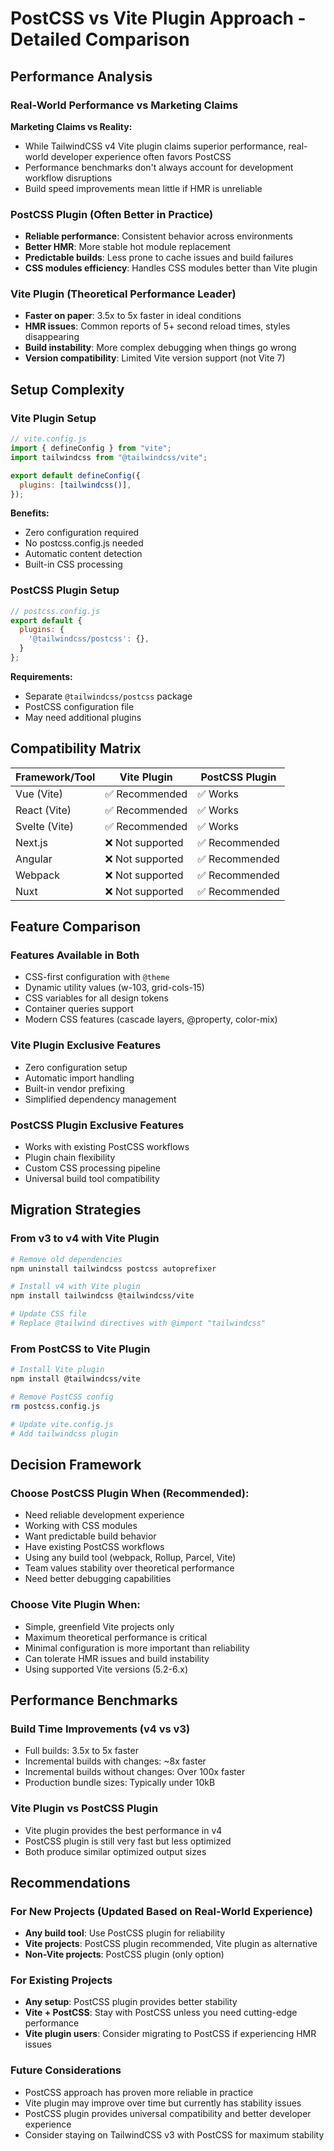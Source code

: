 # PostCSS vs Vite Plugin Approach - Detailed Comparison

## Performance Analysis

### Real-World Performance vs Marketing Claims

**Marketing Claims vs Reality:**
- While TailwindCSS v4 Vite plugin claims superior performance, real-world developer experience often favors PostCSS
- Performance benchmarks don't always account for development workflow disruptions
- Build speed improvements mean little if HMR is unreliable

### PostCSS Plugin (Often Better in Practice)
- **Reliable performance**: Consistent behavior across environments
- **Better HMR**: More stable hot module replacement
- **Predictable builds**: Less prone to cache issues and build failures
- **CSS modules efficiency**: Handles CSS modules better than Vite plugin

### Vite Plugin (Theoretical Performance Leader)
- **Faster on paper**: 3.5x to 5x faster in ideal conditions
- **HMR issues**: Common reports of 5+ second reload times, styles disappearing
- **Build instability**: More complex debugging when things go wrong
- **Version compatibility**: Limited Vite version support (not Vite 7)

## Setup Complexity

### Vite Plugin Setup
```javascript
// vite.config.js
import { defineConfig } from "vite";
import tailwindcss from "@tailwindcss/vite";

export default defineConfig({
  plugins: [tailwindcss()],
});
```

**Benefits:**
- Zero configuration required
- No postcss.config.js needed
- Automatic content detection
- Built-in CSS processing

### PostCSS Plugin Setup
```javascript
// postcss.config.js
export default {
  plugins: {
    '@tailwindcss/postcss': {},
  }
};
```

**Requirements:**
- Separate `@tailwindcss/postcss` package
- PostCSS configuration file
- May need additional plugins

## Compatibility Matrix

| Framework/Tool | Vite Plugin | PostCSS Plugin |
|---------------|-------------|----------------|
| Vue (Vite) | ✅ Recommended | ✅ Works |
| React (Vite) | ✅ Recommended | ✅ Works |
| Svelte (Vite) | ✅ Recommended | ✅ Works |
| Next.js | ❌ Not supported | ✅ Recommended |
| Angular | ❌ Not supported | ✅ Recommended |
| Webpack | ❌ Not supported | ✅ Recommended |
| Nuxt | ❌ Not supported | ✅ Recommended |

## Feature Comparison

### Features Available in Both
- CSS-first configuration with `@theme`
- Dynamic utility values (w-103, grid-cols-15)
- CSS variables for all design tokens
- Container queries support
- Modern CSS features (cascade layers, @property, color-mix)

### Vite Plugin Exclusive Features
- Zero configuration setup
- Automatic import handling
- Built-in vendor prefixing
- Simplified dependency management

### PostCSS Plugin Exclusive Features
- Works with existing PostCSS workflows
- Plugin chain flexibility
- Custom CSS processing pipeline
- Universal build tool compatibility

## Migration Strategies

### From v3 to v4 with Vite Plugin
```bash
# Remove old dependencies
npm uninstall tailwindcss postcss autoprefixer

# Install v4 with Vite plugin
npm install tailwindcss @tailwindcss/vite

# Update CSS file
# Replace @tailwind directives with @import "tailwindcss"
```

### From PostCSS to Vite Plugin
```bash
# Install Vite plugin
npm install @tailwindcss/vite

# Remove PostCSS config
rm postcss.config.js

# Update vite.config.js
# Add tailwindcss plugin
```

## Decision Framework

### Choose PostCSS Plugin When (Recommended):
- Need reliable development experience
- Working with CSS modules
- Want predictable build behavior
- Have existing PostCSS workflows
- Using any build tool (webpack, Rollup, Parcel, Vite)
- Team values stability over theoretical performance
- Need better debugging capabilities

### Choose Vite Plugin When:
- Simple, greenfield Vite projects only
- Maximum theoretical performance is critical
- Minimal configuration is more important than reliability
- Can tolerate HMR issues and build instability
- Using supported Vite versions (5.2-6.x)

## Performance Benchmarks

### Build Time Improvements (v4 vs v3)
- Full builds: 3.5x to 5x faster
- Incremental builds with changes: ~8x faster
- Incremental builds without changes: Over 100x faster
- Production bundle sizes: Typically under 10kB

### Vite Plugin vs PostCSS Plugin
- Vite plugin provides the best performance in v4
- PostCSS plugin is still very fast but less optimized
- Both produce similar optimized output sizes

## Recommendations

### For New Projects (Updated Based on Real-World Experience)
- **Any build tool**: Use PostCSS plugin for reliability
- **Vite projects**: PostCSS plugin recommended, Vite plugin as alternative
- **Non-Vite projects**: PostCSS plugin (only option)

### For Existing Projects
- **Any setup**: PostCSS plugin provides better stability
- **Vite + PostCSS**: Stay with PostCSS unless you need cutting-edge performance
- **Vite plugin users**: Consider migrating to PostCSS if experiencing HMR issues

### Future Considerations
- PostCSS approach has proven more reliable in practice
- Vite plugin may improve over time but currently has stability issues
- PostCSS plugin provides universal compatibility and better developer experience
- Consider staying on TailwindCSS v3 with PostCSS for maximum stability